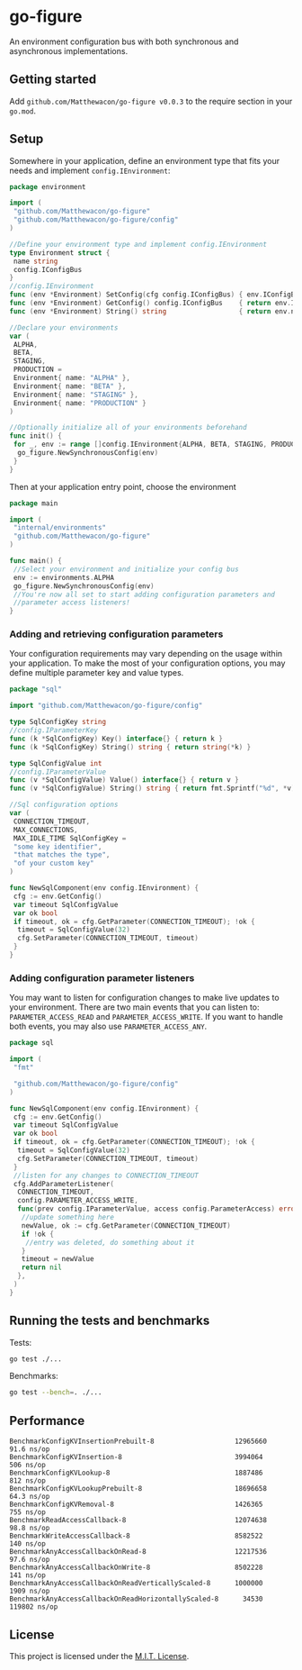 # go-figure
An environment configuration bus with both synchronous and asynchronous implementations.

## Getting started
Add `github.com/Matthewacon/go-figure v0.0.3` to the require section in your `go.mod`.

## Setup
Somewhere in your application, define an environment type that fits your needs and implement `config.IEnvironment`:
```go
package environment

import (
 "github.com/Matthewacon/go-figure"
 "github.com/Matthewacon/go-figure/config"
)

//Define your environment type and implement config.IEnvironment
type Environment struct {
 name string
 config.IConfigBus
}
//config.IEnvironment
func (env *Environment) SetConfig(cfg config.IConfigBus) { env.IConfigBus = cfg }
func (env *Environment) GetConfig() config.IConfigBus    { return env.IConfigBus }
func (env *Environment) String() string                  { return env.name }

//Declare your environments
var (
 ALPHA,
 BETA,
 STAGING,
 PRODUCTION =
 Environment{ name: "ALPHA" },
 Environment{ name: "BETA" },
 Environment{ name: "STAGING" },
 Environment{ name: "PRODUCTION" }
)

//Optionally initialize all of your environments beforehand
func init() {
 for _, env := range []config.IEnvironment{ALPHA, BETA, STAGING, PRODUCTION} {
  go_figure.NewSynchronousConfig(env)
 }
}
```
Then at your application entry point, choose the environment 
```go
package main

import (
 "internal/environments"
 "github.com/Matthewacon/go-figure"
)

func main() {
 //Select your environment and initialize your config bus
 env := environments.ALPHA
 go_figure.NewSynchronousConfig(env)
 //You're now all set to start adding configuration parameters and
 //parameter access listeners!
}
```

### Adding and retrieving configuration parameters
Your configuration requirements may vary depending on the usage within your application. To make the most of your
configuration options, you may define multiple parameter key and value types.
```go
package "sql"

import "github.com/Matthewacon/go-figure/config"

type SqlConfigKey string
//config.IParameterKey
func (k *SqlConfigKey) Key() interface{} { return k }
func (k *SqlConfigKey) String() string { return string(*k) }

type SqlConfigValue int
//config.IParameterValue
func (v *SqlConfigValue) Value() interface{} { return v }
func (v *SqlConfigValue) String() string { return fmt.Sprintf("%d", *v) }

//Sql configuration options
var (
 CONNECTION_TIMEOUT,
 MAX_CONNECTIONS,
 MAX_IDLE_TIME SqlConfigKey =
 "some key identifier",
 "that matches the type",
 "of your custom key"
)

func NewSqlComponent(env config.IEnvironment) {
 cfg := env.GetConfig()
 var timeout SqlConfigValue
 var ok bool
 if timeout, ok = cfg.GetParameter(CONNECTION_TIMEOUT); !ok {
  timeout = SqlConfigValue(32)
  cfg.SetParameter(CONNECTION_TIMEOUT, timeout)
 }
}
```

### Adding configuration parameter listeners
You may want to listen for configuration changes to make live updates to your environment. There are two main
events that you can listen to: `PARAMETER_ACCESS_READ` and `PARAMETER_ACCESS_WRITE`. If you want to handle both
events, you may also use `PARAMETER_ACCESS_ANY`.
```go
package sql

import (
 "fmt"

 "github.com/Matthewacon/go-figure/config"
)

func NewSqlComponent(env config.IEnvironment) {
 cfg := env.GetConfig()
 var timeout SqlConfigValue
 var ok bool
 if timeout, ok = cfg.GetParameter(CONNECTION_TIMEOUT); !ok {
  timeout = SqlConfigValue(32)
  cfg.SetParameter(CONNECTION_TIMEOUT, timeout)
 }
 //listen for any changes to CONNECTION_TIMEOUT
 cfg.AddParameterListener(
  CONNECTION_TIMEOUT,
  config.PARAMETER_ACCESS_WRITE,
  func(prev config.IParameterValue, access config.ParameterAccess) error {
   //update something here
   newValue, ok := cfg.GetParameter(CONNECTION_TIMEOUT)
   if !ok {
    //entry was deleted, do something about it
   }
   timeout = newValue
   return nil
  },
 )
}
``` 

## Running the tests and benchmarks
Tests:
```sh
go test ./...
```

Benchmarks:
```sh
go test --bench=. ./...
```

## Performance
```
BenchmarkConfigKVInsertionPrebuilt-8                   	12965660	       91.6 ns/op
BenchmarkConfigKVInsertion-8                           	3994064	      506 ns/op
BenchmarkConfigKVLookup-8                              	1887486	      812 ns/op
BenchmarkConfigKVLookupPrebuilt-8                      	18696658	       64.3 ns/op
BenchmarkConfigKVRemoval-8                             	1426365	      755 ns/op
BenchmarkReadAccessCallback-8                          	12074638	       98.8 ns/op
BenchmarkWriteAccessCallback-8                         	8582522	      140 ns/op
BenchmarkAnyAccessCallbackOnRead-8                     	12217536	       97.6 ns/op
BenchmarkAnyAccessCallbackOnWrite-8                    	8502228	      141 ns/op
BenchmarkAnyAccessCallbackOnReadVerticallyScaled-8     	1000000	     1909 ns/op
BenchmarkAnyAccessCallbackOnReadHorizontallyScaled-8   	  34530	   119802 ns/op
```


## License
This project is licensed under the [M.I.T. License](https://github.com/Matthewacon/go-figure/blob/master/LICENSE).
